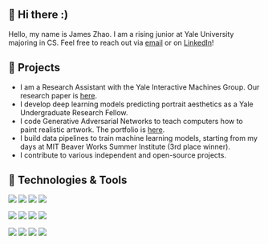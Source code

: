 ## 👋 Hi there :)
Hello, my name is James Zhao. I am a rising junior at Yale University majoring in CS. Feel free to reach out via [email](mailto:jamesjdzhao@gmail.com) or on [LinkedIn](https://www.linkedin.com/in/jd-zhao/)!

## 🌱 Projects
* I am a Research Assistant with the Yale Interactive Machines Group. Our research paper is [here](https://arxiv.org/abs/2012.12336).
* I develop deep learning models predicting portrait aesthetics as a Yale Undergraduate Research Fellow.
* I code Generative Adversarial Networks to teach computers how to paint realistic artwork. The portfolio is [here](https://drive.google.com/drive/folders/1GKu54rYu8VgUWHUUehP1eEB96tCP5YIe).
* I build data pipelines to train machine learning models, starting from my days at MIT Beaver Works Summer Institute (3rd place winner).
* I contribute to various independent and open-source projects. 

## 🔧 Technologies & Tools
![](https://img.shields.io/badge/Code-Python-blue?style=flat-square&logo=python&logoColor=white)
![](https://img.shields.io/badge/Code-Java-blue?style=flat-square&logo=java&logoColor=white)
![](https://img.shields.io/badge/Code-SQL-blue?style=flat-square&logo=sql&logoColor=white)
![](https://img.shields.io/badge/Code-R-blue?style=flat-square&logo=r&logoColor=white)

![](https://img.shields.io/badge/Library-Scikit-Learn-re?style=flat-square&logo=sklearn&logoColor=white)
![](https://img.shields.io/badge/Library-PyTorch-red?style=flat-square&logo=pytorch&logoColor=white)
![](https://img.shields.io/badge/Library-Pandas-red?style=flat-square&logo=pandas&logoColor=white)
![](https://img.shields.io/badge/Library-NumPy-red?style=flat-square&logo=numpy&logoColor=white)

![](https://img.shields.io/badge/Skills-AWS-green?style=flat-square&logo=cloud&logoColor=white)
![](https://img.shields.io/badge/Skills-Docker-green?style=flat-square&logo=docker&logoColor=white)
![](https://img.shields.io/badge/Skills-Kubernetes-green?style=flat-square&logo=kubernetes&logoColor=white)
![](https://img.shields.io/badge/Skills-RESTful%20API-green?style=flat-square&logo=api&logoColor=white)
